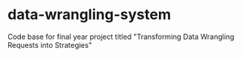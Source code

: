 # data-wrangling-system

Code base for final year project titled "Transforming Data Wrangling Requests into Strategies"